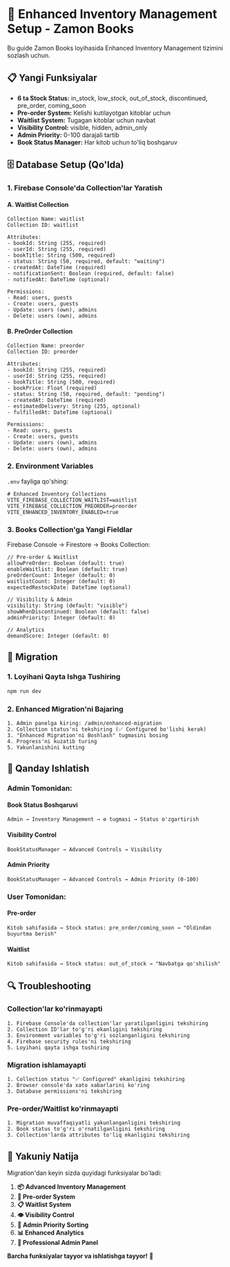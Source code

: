 # 🚀 Enhanced Inventory Management Setup - Zamon Books

Bu guide Zamon Books loyihasida Enhanced Inventory Management tizimini sozlash uchun.

## 📋 Yangi Funksiyalar

- **6 ta Stock Status:** in_stock, low_stock, out_of_stock, discontinued, pre_order, coming_soon
- **Pre-order System:** Kelishi kutilayotgan kitoblar uchun
- **Waitlist System:** Tugagan kitoblar uchun navbat
- **Visibility Control:** visible, hidden, admin_only
- **Admin Priority:** 0-100 darajali tartib
- **Book Status Manager:** Har kitob uchun to'liq boshqaruv

## 🗄️ Database Setup (Qo'lda)

### 1. Firebase Console'da Collection'lar Yaratish

#### A. Waitlist Collection
```
Collection Name: waitlist
Collection ID: waitlist

Attributes:
- bookId: String (255, required)
- userId: String (255, required) 
- bookTitle: String (500, required)
- status: String (50, required, default: "waiting")
- createdAt: DateTime (required)
- notificationSent: Boolean (required, default: false)
- notifiedAt: DateTime (optional)

Permissions:
- Read: users, guests
- Create: users, guests
- Update: users (own), admins
- Delete: users (own), admins
```

#### B. PreOrder Collection
```
Collection Name: preorder
Collection ID: preorder

Attributes:
- bookId: String (255, required)
- userId: String (255, required)
- bookTitle: String (500, required)
- bookPrice: Float (required)
- status: String (50, required, default: "pending")
- createdAt: DateTime (required)
- estimatedDelivery: String (255, optional)
- fulfilledAt: DateTime (optional)

Permissions:
- Read: users, guests
- Create: users, guests
- Update: users (own), admins
- Delete: users (own), admins
```

### 2. Environment Variables

`.env` fayliga qo'shing:
```env
# Enhanced Inventory Collections
VITE_FIREBASE_COLLECTION_WAITLIST=waitlist
VITE_FIREBASE_COLLECTION_PREORDER=preorder
VITE_ENHANCED_INVENTORY_ENABLED=true
```

### 3. Books Collection'ga Yangi Fieldlar

Firebase Console → Firestore → Books Collection:
```
// Pre-order & Waitlist
allowPreOrder: Boolean (default: true)
enableWaitlist: Boolean (default: true) 
preOrderCount: Integer (default: 0)
waitlistCount: Integer (default: 0)
expectedRestockDate: DateTime (optional)

// Visibility & Admin
visibility: String (default: "visible")
showWhenDiscontinued: Boolean (default: false)
adminPriority: Integer (default: 0)

// Analytics
demandScore: Integer (default: 0)
```

## 🚀 Migration

### 1. Loyihani Qayta Ishga Tushiring
```bash
npm run dev
```

### 2. Enhanced Migration'ni Bajaring
```
1. Admin panelga kiring: /admin/enhanced-migration
2. Collection status'ni tekshiring (✅ Configured bo'lishi kerak)
3. "Enhanced Migration'ni Boshlash" tugmasini bosing
4. Progress'ni kuzatib turing
5. Yakunlanishini kutting
```

## 🎯 Qanday Ishlatish

### Admin Tomonidan:

#### Book Status Boshqaruvi
```
Admin → Inventory Management → ⚙️ tugmasi → Status o'zgartirish
```

#### Visibility Control
```
BookStatusManager → Advanced Controls → Visibility
```

#### Admin Priority
```
BookStatusManager → Advanced Controls → Admin Priority (0-100)
```

### User Tomonidan:

#### Pre-order
```
Kitob sahifasida → Stock status: pre_order/coming_soon → "Oldindan buyurtma berish"
```

#### Waitlist
```
Kitob sahifasida → Stock status: out_of_stock → "Navbatga qo'shilish"
```

## 🔍 Troubleshooting

### Collection'lar ko'rinmayapti
```
1. Firebase Console'da collection'lar yaratilganligini tekshiring
2. Collection ID'lar to'g'ri ekanligini tekshiring
3. Environment variables to'g'ri sozlanganligini tekshiring
4. Firebase security rules'ni tekshiring
5. Loyihani qayta ishga tushiring
```

### Migration ishlamayapti
```
1. Collection status "✅ Configured" ekanligini tekshiring
2. Browser console'da xato xabarlarini ko'ring
3. Database permissions'ni tekshiring
```

### Pre-order/Waitlist ko'rinmayapti
```
1. Migration muvaffaqiyatli yakunlanganligini tekshiring
2. Book status to'g'ri o'rnatilganligini tekshiring
3. Collection'larda attributes to'liq ekanligini tekshiring
```

## 🎉 Yakuniy Natija

Migration'dan keyin sizda quyidagi funksiyalar bo'ladi:

1. **📦 Advanced Inventory Management**
2. **🔔 Pre-order System**
3. **📋 Waitlist System**
4. **👁️ Visibility Control**
5. **👑 Admin Priority Sorting**
6. **📊 Enhanced Analytics**
7. **🚀 Professional Admin Panel**

**Barcha funksiyalar tayyor va ishlatishga tayyor!** 🎯